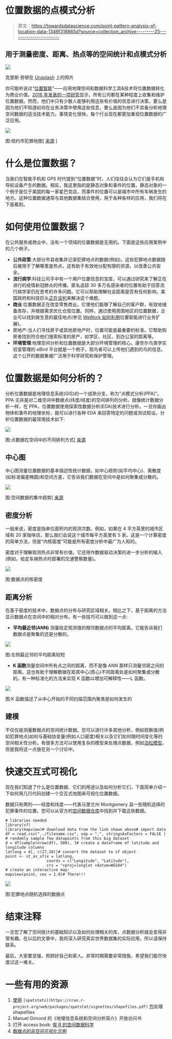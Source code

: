 # 位置数据的点模式分析

> 原文：<https://towardsdatascience.com/point-pattern-analysis-of-location-data-1346f318865d?source=collection_archive---------25----------------------->

## 用于测量密度、距离、热点等的空间统计和点模式分析

![](img/c0b068fa5dd508f54025c8315a675290.png)

克里斯·劳顿在 [Unsplash](https://unsplash.com?utm_source=medium&utm_medium=referral) 上的照片

你可能听说过“[位置智能](https://en.wikipedia.org/wiki/Location_intelligence)”——应用地理空间和数据科学工具&技术将位置数据转化为商业价值。[2018 年发表的一项研究](https://go.carto.com/hubfs/The%20State%20of%20Location%20Intelligence%202018%20v10042017.pdf?hsCtaTracking=cb25d151-ee5f-4593-9f6a-5388d9749ebc%7C7320ab2b-7f46-481a-9b8e-a47cc20f70a1)显示，所有公司都在某种程度上收集和维护位置数据。然而，他们中只有少数人能够利用这些有价值的信息进行决策，要么是因为他们不知道如何在业务决策中使用这些信息，要么是因为他们不具备分析地理空间数据的适当技术能力。事情变化很快，每个行业现在都更加重视位置数据的广泛应用。

![](img/909232d0f2d059bc6b4843abe55d2c04.png)

图:纽约市犯罪地图[ [来源](https://maps.nyc.gov/crime/) ]

# 什么是位置数据？

当我们在智能手机和 GPS 时代提到“位置数据”时，人们往往会认为它们是手机和导航设备产生的数据。相反，我这里指的是静态对象和事件的位置。静态对象的一个例子是位于美国的每一家星巴克店，而事件的位置可以是城市中所有车祸发生的地方。这种位置数据通常与其他数据集结合使用，用于各种各样的应用，我们将在下面看到。

# 如何使用位置数据？

在公共服务或商业中，没有一个领域的位置数据是无用的。下面是这些应用案例中的几个例子。

*   **公共政策**:大部分市县收集并记录犯罪地点的数据(例如)。这些犯罪地点数据随后被用于了解哪里是热点，这有助于有效地分配有限的资源，以改善公共安全。
*   **流行病学**:科技公司手中有一个用户位置信息的宝库，可以通过研究来了解正在进行的疫情新冠肺炎的传播。匿名追踪 30 多万名感染者的位置有助于回答流行病学家仍在思考的许多问题。它可以帮助理解社会距离是否有任何影响。美国政府和科技巨头[正在谈判](https://www.washingtonpost.com/technology/2020/03/17/white-house-location-data-coronavirus/)来解决这个难题。
*   **商业**:位置数据正在改变零售商业。它使他们能够了解自己的客户群，有效地储备库存，并根据需求优化仓库位置。同样，通过使用周围地区的位置数据，企业可以找到做生意的最佳地点(参见 [WeWork 如何利用](https://www.factual.com/case-study/factual-powers-smarter-data-driven-business-intelligence-global-places/)位置智能进行业务扩展)。
*   房地产:当人们寻找房子或其他房地产时，位置可能是最重要的标准。它帮助购房者找到符合他们搜索标准的房产，如学区、社区、到办公室的距离等。
*   **环境管理**:地理空间分析和位置数据是大部分环境管理的核心。康奈尔鸟类学实验室管理的 eBird 平台就是一个例子，观鸟者可以上传他们遇到的鸟的信息。这个公开的数据集被广泛用于科学研究和保护管理。

# 位置数据是如何分析的？

分析位置数据是地理信息系统(GIS)的一个成熟分支，称为“点模式分析(PPA)”。PPA 无非是对二维空间中数据点(纬度/经度)的空间排列的分析。就像统计数据分析一样，在 PPA，位置数据使用探索性数据分析(EDA)技术进行分析。一旦你画出物体和事件的地理坐标，就可以进行各种 EDA 来回答特定的问题或测试假设。分析位置数据的最常用技术如下:

![](img/b43a1a2488dc9a6a1ecf0aa929f42b54.png)

图:点数据在空间中的不同排列方式[ [来源](https://en.wikipedia.org/wiki/Point_pattern_analysis#/media/File:Point_pattern.png)

## **中心图**

中心图测量位置数据的基本描述性统计数据，如中心趋势(如平均中心)、离散度(如标准偏差椭圆)和空间方差，它告诉我们数据在空间中是如何聚集或分散的。

![](img/f2eb1c7fb6983d0bc4ed448fe172e83e.png)

图:空间数据的集中趋势[ [来源](https://mgimond.github.io/Spatial/point-pattern-analysis.html)

## 密度分析

一般来说，密度是指单位面积内的观测次数。例如，如果在 4 平方英里的城市区域有 20 家咖啡店，那么我们会说这个城市每平方英里有 5 家。这是一个计算密度的简单方法，但是“内核密度”可能是所有密度分析中最广为人知的。

密度对于理解观测热点非常有价值。它还用作数据驱动决策的进一步分析的输入(例如，给定车祸热点时部署的交通警察数量)。

![](img/ec7f7eafe2cccae27a72aec6235d169f.png)

图:数据点的核密度

## 距离分析

在基于密度的技术中，数据点的分布与研究区域相关。相比之下，基于距离的方法显示数据点在空间中的相对分布。有一些技巧可以做到这一点:

*   **平均最近邻(ANN)** 测量给定观测值的相邻数据点的平均距离。它能告诉我们数据点是聚集的还是分散的。

![](img/55d2176f618991da088537ed3b5248d3.png)

图:左侧最近邻的平均距离较短

*   **K 函数**测量空间中所有点之间的距离，而不是像 ANN 那样只测量邻居之间的距离。这也有助于理解数据在距其中心(质心)不同距离处是如何聚集或分散的。有一种标准化的方法来实现 K 函数以增加可解释性——L 函数。

![](img/db7c681ecaaf980e0ba1f69644672ad0.png)

图:K 函数描述了从中心开始的不同扫描范围内聚类是如何发生的

## 建模

不仅仅是测量数据点的空间统计数据。您可以进行许多其他分析，例如观察值(例如犯罪地点)如何与基础协变量(例如人口密度)相关以及它们如何随时间变化等的空间相关性分析。有很多方法可以使用复杂的模型来处理点数据，例如[泊松模型](http://book.spatstat.org/sample-chapters/chapter09.pdf)，但是我将这一点放在另一个讨论中。

# 快速交互式可视化

现在我们知道了什么是位置数据、它们的用途以及如何分析它们，下面简单介绍一下如何用几行代码创建一个交互式地图来可视化位置数据。

数据只有两列——经度和纬度——代表马里兰州 Montgomery 县一些随机选择的犯罪事件的位置。您可以从官方的[空间数据仓库](https://data.montgomerycountymd.gov/Public-Safety/Crime/icn6-v9z3)中找到并下载这些数据。

```
# libraries needed
library(sf)
library(mapview)# download data from the link shown above# import data
df = read.csv("../filename.csv", sep = ",", stringsAsFactors = FALSE )
# randomly sample few datapoints from this big dataset 
d = df[sample(nrow(df), 500), ]# create a dataframe of latitude and longitude columns 
latlong = d[, c(27,28)]# convert the dataset to sf object 
point <- st_as_sf(x = latlong, 
                  coords = c("Longitude", "Latitude"),
                  crs = "+proj=longlat +datum=WGS84")
# create an interactive map:
mapview(point, cex = 1.0)# There!!!
```

![](img/11ee7e000befacef1ab3fd91d708fe29.png)

图:犯罪地点随机选择的数据点

# 结束注释

一旦您了解了空间统计的基础知识以及如何处理相关的库，点数据分析就会变得非常有趣。在以后的文章中，我将深入研究真实世界数据集的实际应用，所以请保持联系。

最后，大家要坚强，照顾好自己和家人。非常时期需要非常措施，希望我们能尽快度过这一难关。

# 一些有用的资源

1.  [使用](https://cran.r-project.org/web/packages/spatstat/vignettes/shapefiles.pdf) `[spatstats](https://cran.r-project.org/web/packages/spatstat/vignettes/shapefiles.pdf)` [包](https://cran.r-project.org/web/packages/spatstat/vignettes/shapefiles.pdf)处理 shapefiles
2.  Manuel Gimond 的《地理信息系统和空间分析简介》开放访问书
3.  打开 access book: [带 R 的空间数据科学](https://rspatial.org/raster/index.html)
4.  [数据点的非空间可视化示例](https://www.earthdatascience.org/tutorials/visualize-denver-colorado-traffic-crime/)